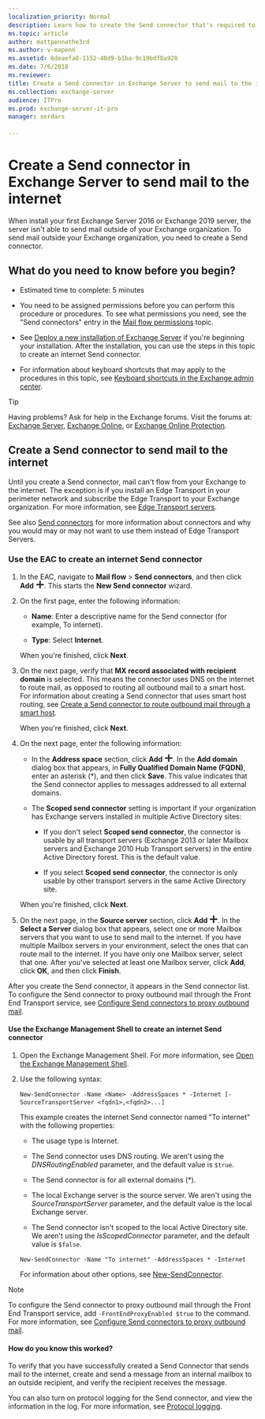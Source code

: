 ```yaml
---
localization_priority: Normal
description: Learn how to create the Send connector that's required to send mail to the internet in Exchange 2016 and Exchange 2019.
ms.topic: article
author: mattpennathe3rd
ms.author: v-mapenn
ms.assetid: 6deaefa8-1152-40d9-b1ba-9c19bdf8a928
ms.date: 7/6/2018
ms.reviewer:
title: Create a Send connector in Exchange Server to send mail to the internet
ms.collection: exchange-server
audience: ITPro
ms.prod: exchange-server-it-pro
manager: serdars

---
```


# Create a Send connector in Exchange Server to send mail to the internet

When install your first Exchange Server 2016 or Exchange 2019 server, the server isn't able to send mail outside of your Exchange organization. To send mail outside your Exchange organization, you need to create a Send connector.

## What do you need to know before you begin?

- Estimated time to complete: 5 minutes

- You need to be assigned permissions before you can perform this procedure or procedures. To see what permissions you need, see the "Send connectors" entry in the [Mail flow permissions](../../permissions/feature-permissions/mail-flow-permissions.md) topic.

- See [Deploy a new installation of Exchange Server](../../plan-and-deploy/deploy-new-installations/deploy-new-installations.md) if you're beginning your installation. After the installation, you can use the steps in this topic to create an internet Send connector.

- For information about keyboard shortcuts that may apply to the procedures in this topic, see [Keyboard shortcuts in the Exchange admin center](../../about-documentation/exchange-admin-center-keyboard-shortcuts.md).

> [!TIP]
> Having problems? Ask for help in the Exchange forums. Visit the forums at: [Exchange Server](https://go.microsoft.com/fwlink/p/?linkId=60612), [Exchange Online](https://go.microsoft.com/fwlink/p/?linkId=267542), or [Exchange Online Protection](https://go.microsoft.com/fwlink/p/?linkId=285351).

## Create a Send connector to send mail to the internet

Until you create a Send connector, mail can't flow from your Exchange to the internet. The exception is if you install an Edge Transport in your perimeter network and subscribe the Edge Transport to your Exchange organization. For more information, see [Edge Transport servers](../../architecture/edge-transport-servers/edge-transport-servers.md).

See also [Send connectors](send-connectors.md) for more information about connectors and why you would may or may not want to use them instead of Edge Transport Servers.

### Use the EAC to create an internet Send connector

1. In the EAC, navigate to **Mail flow** \> **Send connectors**, and then click **Add** ![Add icon](../../media/ITPro_EAC_AddIcon.png). This starts the **New Send connector** wizard.

2. On the first page, enter the following information:

   - **Name**: Enter a descriptive name for the Send connector (for example, To internet).

   - **Type**: Select **Internet**.

   When you're finished, click **Next**.

3. On the next page, verify that **MX record associated with recipient domain** is selected. This means the connector uses DNS on the internet to route mail, as opposed to routing all outbound mail to a smart host. For information about creating a Send connector that uses smart host routing, see [Create a Send connector to route outbound mail through a smart host](outbound-smart-host-routing.md).

   When you're finished, click **Next**.

4. On the next page, enter the following information:

   - In the **Address space** section, click **Add** ![Add icon](../../media/ITPro_EAC_AddIcon.png). In the **Add domain** dialog box that appears, in **Fully Qualified Domain Name (FQDN)**, enter an asterisk (\*), and then click **Save**. This value indicates that the Send connector applies to messages addressed to all external domains.

   - The **Scoped send connector** setting is important if your organization has Exchange servers installed in multiple Active Directory sites:

     - If you don't select **Scoped send connector**, the connector is usable by all transport servers (Exchange 2013 or later Mailbox servers and Exchange 2010 Hub Transport servers) in the entire Active Directory forest. This is the default value.

     - If you select **Scoped send connector**, the connector is only usable by other transport servers in the same Active Directory site.

   When you're finished, click **Next**.

5. On the next page, in the **Source server** section, click **Add** ![Add icon](../../media/ITPro_EAC_AddIcon.png). In the **Select a Server** dialog box that appears, select one or more Mailbox servers that you want to use to send mail to the internet. If you have multiple Mailbox servers in your environment, select the ones that can route mail to the internet. If you have only one Mailbox server, select that one. After you've selected at least one Mailbox server, click **Add**, click **OK**, and then click **Finish**.

After you create the Send connector, it appears in the Send connector list. To configure the Send connector to proxy outbound mail through the Front End Transport service, see [Configure Send connectors to proxy outbound mail](proxy-outbound-mail.md).

#### Use the Exchange Management Shell to create an internet Send connector

1. Open the Exchange Management Shell. For more information, see [Open the Exchange Management Shell](https://technet.microsoft.com/library/63976059-25f8-4b4f-b597-633e78b803c0.aspx).

2. Use the following syntax:

   ```
   New-SendConnector -Name <Name> -AddressSpaces * -Internet [-SourceTransportServer <fqdn1>,<fqdn2>...]
   ```

   This example creates the internet Send connector named "To internet" with the following properties:

   - The usage type is Internet.

   - The Send connector uses DNS routing. We aren't using the _DNSRoutingEnabled_ parameter, and the default value is `$true`.

   - The Send connector is for all external domains (\*).

   - The local Exchange server is the source server. We aren't using the _SourceTransportServer_ parameter, and the default value is the local Exchange server.

   - The Send connector isn't scoped to the local Active Directory site. We aren't using the _IsScopedConnector_ parameter, and the default value is `$false`.

   ```
   New-SendConnector -Name "To internet" -AddressSpaces * -Internet
   ```

   For information about other options, see [New-SendConnector](https://technet.microsoft.com/library/7b315ab0-8778-4835-a252-fb94129d7a8e.aspx).

> [!NOTE]
> To configure the Send connector to proxy outbound mail through the Front End Transport service, add `-FrontEndProxyEnabled $true` to the command. For more information, see [Configure Send connectors to proxy outbound mail](proxy-outbound-mail.md).

#### How do you know this worked?

To verify that you have successfully created a Send Connector that sends mail to the internet, create and send a message from an internal mailbox to an outside recipient, and verify the recipient receives the message.

You can also turn on protocol logging for the Send connector, and view the information in the log. For more information, see [Protocol logging](protocol-logging.md).
